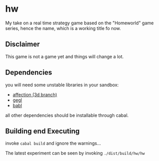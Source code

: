 # hw

My take on a real time strategy game based on the "Homeworld" game series, hence
the name, which is a working title fo now.

## Disclaimer

This game is not a game yet and things will change a lot.

## Dependencies

you will need some unstable libraries in your sandbox:

* [affection (3d branch)](https://github.com/nek0/affection/tree/3d)
* [gegl](https://github.com/nek0/gegl)
* [babl](https://github.com/nek0/babl)

all other dependencies should be installable through cabal.

## Building end Executing

invoke `cabal build` and ignore the warnings…

The latest experiment can be seen by invoking `./dist/build/hw/hw`

